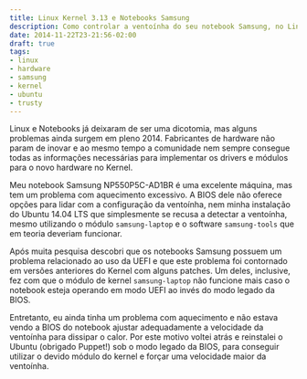 ```yaml
---
title: Linux Kernel 3.13 e Notebooks Samsung
description: Como controlar a ventoínha do seu notebook Samsung, no Linux
date: 2014-11-22T23-21:56-02:00
draft: true
tags:
- linux
- hardware
- samsung
- kernel
- ubuntu
- trusty
---
```


Linux e Notebooks já deixaram de ser uma dicotomia, mas alguns problemas ainda surgem em pleno 2014. Fabricantes de
hardware não param de inovar e ao mesmo tempo a comunidade nem sempre consegue todas as informações necessárias para
implementar os drivers e módulos para o novo hardware no Kernel.

<!--more-->

Meu notebook Samsung NP550P5C-AD1BR é uma excelente máquina, mas tem um problema com aquecimento excessivo. A BIOS dele
não oferece opções para lidar com a configuração da ventoínha, nem minha instalação do Ubuntu 14.04 LTS que simplesmente
se recusa a detectar a ventoínha, mesmo utilizando o módulo `samsung-laptop` e o software `samsung-tools` que em teoria
deveriam funcionar.

Após muita pesquisa descobri que os notebooks Samsung possuem um problema relacionado ao uso da UEFI e que este problema
foi contornado em versões anteriores do Kernel com alguns patches. Um deles, inclusive, fez com que o módulo de kernel
`samsung-laptop` não funcione mais caso o notebook esteja operando em modo UEFI ao invés do modo legado da BIOS.

Entretanto, eu ainda tinha um problema com aquecimento e não estava vendo a BIOS do notebook ajustar adequadamente a 
velocidade da ventoínha para dissipar o calor. Por este motivo voltei atrás e reinstalei o Ubuntu (obrigado Puppet!) sob
o modo legado da BIOS, para conseguir utilizar o devido módulo do kernel e forçar uma velocidade maior da ventoínha.
